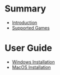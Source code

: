 # Summary
- [Introduction](./introduction.md)
- [Supported Games](./supported-games.md)

# User Guide
- [Windows Installation](./windows-setup)
- [MacOS Installation](./macos-setup)
